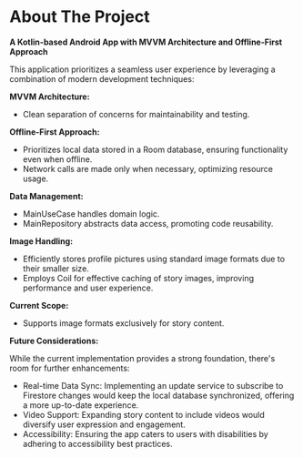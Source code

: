 <!-- ABOUT THE PROJECT -->
# About The Project
<b>A Kotlin-based Android App with MVVM Architecture and Offline-First Approach</b>

This application prioritizes a seamless user experience by leveraging a combination of modern development techniques:

<b>MVVM Architecture:</b>

* Clean separation of concerns for maintainability and testing.

<b>Offline-First Approach:</b>

* Prioritizes local data stored in a Room database, ensuring functionality even when offline.
* Network calls are made only when necessary, optimizing resource usage.

<b>Data Management:</b>

* MainUseCase handles domain logic.
* MainRepository abstracts data access, promoting code reusability.

<b>Image Handling:</b>

* Efficiently stores profile pictures using standard image formats due to their smaller size.
* Employs Coil for effective caching of story images, improving performance and user experience.

<b>Current Scope:</b>

* Supports image formats exclusively for story content.

<b>Future Considerations:</b>

While the current implementation provides a strong foundation, there's room for further enhancements:

* Real-time Data Sync: Implementing an update service to subscribe to Firestore changes would keep the local database synchronized, offering a more up-to-date experience.
* Video Support: Expanding story content to include videos would diversify user expression and engagement.
* Accessibility: Ensuring the app caters to users with disabilities by adhering to accessibility best practices.





